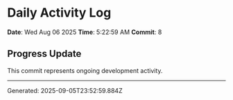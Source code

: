 # Daily Activity Log

**Date**: Wed Aug 06 2025
**Time**: 5:22:59 AM
**Commit**: 8

## Progress Update

This commit represents ongoing development activity.

---
Generated: 2025-09-05T23:52:59.884Z
